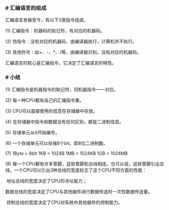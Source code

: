 ### # 汇编语言的组成

汇编语言发展至今，有以下3类指令组成。

(1) 汇编指令：机器码的助记符，有对应的机器码。

(2) 伪指令：没有对应的机器码，由编译器执行，计算机并不执行。

(3) 其他符号：如+、-、*、/等，由编译器识别，没有对应的机器码。

汇编语言的核心是汇编指令，它决定了汇编语言的特性。

### # 小结

(1) 汇编指令是机器指令的助记符，同机器指令一一对应。

(2) 每一种CPU都有自己的汇编指令集。

(3) CPU可以直接使用的信息在存储器中存放。

(4) 在存储器中指令和数据没有任何区别，都是二进制信息。

(5) 存储单元从0开始编号。

(6) 一个存储单元可以存储8个bit，即8位二进制数。

(7) 1Byte = 8bit    1KB = 1024B    1MB = 1024KB 1GB = 1024MB

(8) 每一个CPU都有许多管脚，这些管脚和总线相连。也可以说，这些管脚引出总线。一个CPU可以引出3种总线的宽度标志了这个CPU不同方面的性能：

​    地址总线的宽度决定了CPU的寻址能力；

​    数据总线的宽度决定了CPU与其他器件进行数据传送时一次性数据传送量。

​    控制总线的宽度决定了CPU对系统中其他器件的控制能力。

 